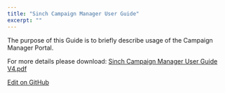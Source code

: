 ```yaml
---
title: "Sinch Campaign Manager User Guide"
excerpt: ""
---
```

The purpose of this Guide is to briefly describe usage of the Campaign Manager Portal.

For more details please download: [Sinch Campaign Manager User Guide V4.pdf](https://www.sinch.com/docs/_downloads/1ecf8c0a900e4365062e358317375501/Sinch%20Campaign%20Manager%20User%20Guide%20V4.pdf)

<a class="gitbutton pill" target="_blank" href="https://github.com/sinch/docs/blob/master/docs/sms/sms-other/sms-other-sinch-campaing-user-guide.md"><span class="fab fa-github"></span>Edit on GitHub</a>